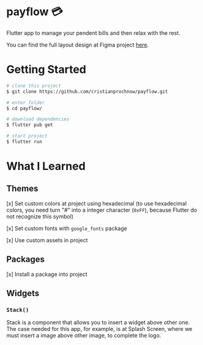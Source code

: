 # payflow 💳
Flutter app to manage your pendent bills and then relax with the rest.

You can find the full layout design at Figma project [here][figma].

# Getting Started
```bash
# clone this project
$ git clone https://github.com/cristianprochnow/payflow.git

# enter folder
$ cd payflow/

# download dependencies
$ flutter pub get

# start project
$ flutter run
```
# What I Learned

## Themes

[x] Set custom colors at project using hexadecimal (to use hexadecimal colors, you need turn "#" into a integer character (`0xFF`), because Flutter do not recognize this symbol)

[x] Set custom fonts with `google_fonts` package

[x] Use custom assets in project

## Packages

[x] Install a package into project

## Widgets

### `Stack()`

Stack is a component that allows you to insert a widget above other one. The case needed for this app, for example, is at Splash Screen, where we must insert a image above other image, to complete the logo.

[figma]: https://www.figma.com/community/file/991337911070600335/PayFlow
